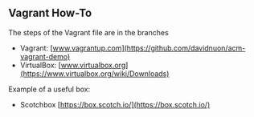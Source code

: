 ## Vagrant How-To

The steps of the Vagrant file are in the branches

- Vagrant: [www.vagrantup.com](https://github.com/davidnuon/acm-vagrant-demo)
- VirtualBox: [www.virtualbox.org](https://www.virtualbox.org/wiki/Downloads)

Example of a useful box:
- Scotchbox [https://box.scotch.io/](https://box.scotch.io/)

